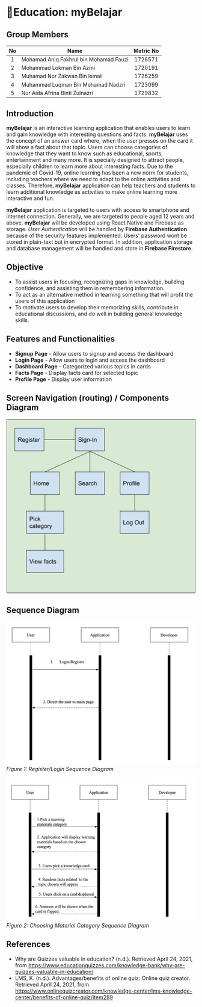 # :book:Education: myBelajar

## Group Members
No | Name | Matric No
:---: | --- | :---:
1 | Mohamad Aniq Fakhrul bin Mohamad Fauzi | 1728571
2 | Mohammad Lokman Bin Azmi | 1720191
3 | Muhamad Nor Zakwan Bin Ismail | 1726259
4 | Muhammad Luqman Bin Mohamad Nadzri | 1723099
5 | Nur Aida Afrina Binti Zulnazri | 1729832

## Introduction 
**myBelajar** is an interactive learning application that enables users to learn and gain knowledge with interesting questions and facts. **myBelajar** uses the concept of an answer card where, when the user presses on the card it will show a fact about that topic. Users can choose categories of knowledge that they want to know such as educational, sports, entertainment and many more. It is specially designed to attract people, especially children to learn more about interesting facts. Due to the pandemic of Covid-19, online learning has been a new norm for students, including teachers where we need to adapt to the online activities and classes. Therefore, **myBelajar** application can help teachers and students to learn additional knowledge as activities to make online learning more interactive and fun.

**myBelajar** application is targeted to users with access to smartphone and internet connection. Generally, we are targeted to people aged 12 years and above. **myBelajar** will be developed using React Native and Firebase as storage. _User Authentication_ will be handled by **Firebase Authentication** because of the security features implemented. Users' password wont be stored in plain-text but in encrypted format. In addition, application storage and database management will be handled and store in **Firebase Firestore**. 

## Objective
* To assist users in focusing, recognizing gaps in knowledge, building confidence, and assisting them in remembering information.
* To act as an alternative method in learning something that will profit the users of this application
* To motivate users to develop their memorizing skills, contribute in educational discussions, and do well in building general knowledge skills.

## Features and Functionalities
* **Signup Page** - Allow users to signup and access the dashboard
* **Login Page** - Allow users to login and access the dashboard
* **Dashboard Page** - Categorized various topics in cards
* **Facts Page** - Display facts card for selected topic
* **Profile Page** - Display user information

## Screen Navigation (routing) / Components Diagram
![routing\_diagram](images/routing_diagram.png)

## Sequence Diagram
![sequence1\_diagram](images/seq1.png "Figure 1: Register/Login Sequence Diagram")
_Figure 1: Register/Login Sequence Diagram_

![sequence2\_diagram](images/seq3.png "Figure 1: Choosing Material Category Sequence Diagram")
_Figure 2: Choosing Material Category Sequence Diagram_

## References
* Why are Quizzes valuable in education? (n.d.). Retrieved April 24, 2021, from https://www.educationquizzes.com/knowledge-bank/why-are-quizzes-valuable-in-education/
* LMS, K. (n.d.). Advantages/benefits of online quiz: Online quiz creator. Retrieved April 24, 2021, from https://www.onlinequizcreator.com/knowledge-center/lms-knowledge-center/benefits-of-online-quiz/item289
